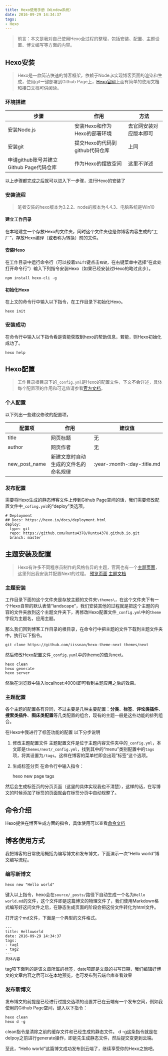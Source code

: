 ```yaml
---
title: Hexo使用手册（Window系统）
date: 2016-09-29 14:34:37
tags:
- Hexo
---
```

> 前言：本文是我对自己使用Hexo全过程的整理，包括安装、配置、主题设置、博文编写等方面的内容。

## Hexo安装
> Hexo是一款简洁快速的博客框架，依赖于Node.js实现博客页面的渲染和生成，使用git一键部署到Github Page上，[Hexo官网](https://hexo.io/zh-cn/)上面有简单的使用文档和接口文档可供阅读。

### 环境搭建

| 步骤 | 作用 | 方法 |
| ----|----|----|
| 安装Node.js | 安装Hexo和作为Hexo的部署环境 | 去官网安装对应版本即可 |
| 安装git | 提交Hexo的代码到github代码仓库 | 上同 |
| 申请github账号并建立Github Page代码仓库 | 作为Hexo的摆放空间 | 这里不详述 |

以上步骤都完成之后就可以进入下一步骤，进行Hexo的安装了

### 安装流程
> 笔者安装的hexo版本为3.2.2、node的版本为4.4.3、电脑系统是Win10

#### 建立工作目录
在本地建立一个存放Hexo的文件夹，同时这个文件夹也是你博客内容生成的“工厂”，存放Hexo编译（或者称为转换）前的文件。

#### 安装Hexo
在工作目录中运行命令行（可以按着`Shift`键点击`右键`，在右键菜单中选择“在此处打开命令行”）输入下列指令安装Hexo（如果已经安装过Hexo的略过此步）。

    npm install hexo-cli -g

#### 初始化Hexo
在上文的命令行中输入以下指令，在工作目录下初始化Hexo。

    hexo init

### 安装成功
在命令行中输入以下指令看是否能获取到hexo的帮助信息，若能，则Hexo初始化成功了。

    hexo help

## Hexo配置
> 工作目录根目录下的`_config.yml`是Hexo的配置文件，下文不会详述，具体每个配置项的作用和可选值请参看[官方文档](https://hexo.io/zh-cn/docs/configuration.html)。

### 个人配置
以下列出一些建议修改的配置项，

| 配置项 | 作用 | 建议值 |
|--|--|--|
| title | 网页标题 | 无 |
| author | 网页作者 | 无 |
| new_post_name | 新建文章时自动生成的文件名的命名规律 | :year-:month-:day-:title.md |

### 发布配置
需要将Hexo生成的静态博客文件上传到Github Page空间的话，我们需要修改配置文件中`_cofing.yml`的“deploy”类选项。

    # Deployment
    ## Docs: https://hexo.io/docs/deployment.html
    deploy:
      type: git
      repo: https://github.com/Runtu4378/Runtu4378.github.io.git
      branch: master

## 主题安装及配置
> Hexo有许多不同程序员制作的风格各异的主题，官网也有一个[主题页面](https://hexo.io/themes/)，这里列出我安装并配置Next的过程。
> [预览页面](http://notes.iissnan.com/)
> [主题文档](http://theme-next.iissnan.com/)

### 主题安装
工作目录下面的这个文件夹是存放主题的文件夹`\themes\`，在这个文件夹下有一个Hexo自带的默认表情“landscape”，我们安装其他的过程就是把这个主题的内容的文件夹放到这个主题文件夹下，再修改Hexo配置文件`_config.yml`中的`theme`字段为主题名，应用主题。

那么我们回到博客工作目录的根目录，在命令行中把主题的文件下载到主题文件夹中，执行以下指令。

    git clone https://github.com/iissnan/hexo-theme-next themes/next

然后修改Hexo配置文件`_config.yuml`中的theme的值为next。

    hexo clean
    hexo generate
    hexo server

然后在浏览器中输入localhost:4000/即可看到主题应用之后的效果。

### 主题配置
各个主题的配置各有异同，不过主要是几种主要配置：**分类**、**标签**、**评论类插件**、**搜索类插件**、**图床类配置**等几类配置的组合，现有的主题一般是这些功能的排列组合。

在Hexo中我进行了标签功能的配置 以下分步说明
1. 修改主题配置文件
主题配置文件是位于主题内容文件夹中的`_config.yml`，本文即是`themes/next/_config.yml`，找到其中的“menu”类别配置中的`tags`项，将其设置为`/tags`。这样在博客的菜单栏即会出现”标签“这个选项。
2. 生成标签分页
在命令行中输入指令：

    hexo new page tags

然后会生成标签页的分页页面（这里的具体实现我也不清楚），这样的话，在写博文的时候添加了标签的页面就会在标签分页中自动规整了。

## 命令介绍
Hexo提供在博客生成方面的指令，具体使用可以查看[命令文档](https://hexo.io/zh-cn/docs/commands.html)

## 博客使用方式
我把博客的日常使用概括为编写博文和发布博文，下面演示一次“Hello world”博文编写流程。

### 编写新博文

    hexo new "Hello world"

键入以上指令，hexo会在`source/_posts/`路径下自动生成一个名为`Hello world.md`的文件，这个文件即是这篇博文的物理文件了，我们使用Markdown格式编写好这问文件之后，在静态生成页面的阶段会把这份文件转化为html文件。

打开这个md文件，下面是一个典型的文件格式。

    ---
    title: Helloworld
    date: 2016-09-29 14:34:37
    tags:
    - tag1
    - tag2
    ---
    具体内容

tag项下面列的是该文章所属的标签，date项即是文章的书写日期，我们编辑好博文的文章内容之后可以在本地预览，也可发布到云端仓库查看效果

### 发布新博文

发布博文的前提是已经进行过提交选项的设置并已在云端有一个发布空间，例如我使用的Github Page空间，键入以下指令：

    hexo clean
    hexo d -g

clean指令是清除之前的缓存文件和已经生成的静态文件。
d -g这条指令就是在delpoy之前进行generate操作，即是先生成静态文件，然后提交变更到云端。

至此，“Hello world”这篇博文成功发布到云端了，继续享受你的Hexo之旅吧。